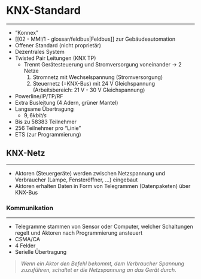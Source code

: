 # KNX-Standard
___
- “Konnex”
- [[02 - MMI/1 - glossar/feldbus|Feldbus]] zur Gebäudeautomation
- Offener Standard (nicht proprietär)
- Dezentrales System
- Twisted Pair Leitungen (KNX TP)
	- Trennt Gerätesteuerung und Stromversorgung voneinander → 2 Netze
		1. Stromnetz mit Wechselspannung (Stromversorgung)
		2. Steuernetz (=KNX-Bus) mit 24 V Gleichspannung (Arbeitsbereich: 21 V - 30 V Gleichspannung)
- Powerline/IP/TP/RF
- Extra Busleitung (4 Adern, grüner Mantel)
- Langsame Übertragung
	- $9,6kbit/s$
- Bis zu 58383 Teilnehmer
- 256 Teilnehmer pro “Linie”
- ETS (zur Programmierung)
## KNX-Netz
___
- Aktoren (Steuergeräte) werden zwischen Netzspannung und Verbraucher (Lampe, Fensteröffner, …) eingebaut
- Aktoren erhalten Daten in Form von Telegrammen (Datenpaketen) über KNX-Bus
### Kommunikation
___
- Telegramme stammen von Sensor oder Computer, welcher Schaltungen regelt und Aktoren nach Programmierung ansteuert
- CSMA/CA
- 4 Felder
- Serielle Übertragung
> *Wenn ein Aktor den Befehl bekommt, dem Verbraucher Spannung zuzuführen, schaltet er die Netzspannung an das Gerät durch.*

